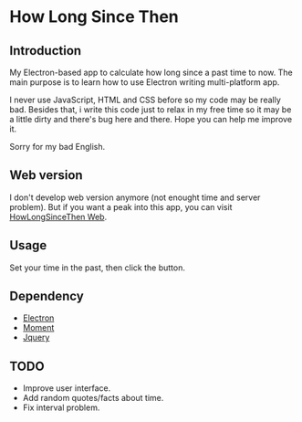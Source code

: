 # How Long Since Then
## Introduction
My Electron-based app to calculate how long since a past time to now. The main purpose is to learn how to use Electron writing multi-platform app.

I never use JavaScript, HTML and CSS before so my code may be really bad. Besides that, i write this code just to relax in my free time so it may be a little dirty and there's bug here and there. Hope you can help me improve it.

Sorry for my bad English.

## Web version
I don't develop web version anymore (not enought time and server problem). But if you want a peak into this app, you can visit [HowLongSinceThen Web](http://cretacam.ddns.net/nguyen).

## Usage
Set your time in the past, then click the button.

## Dependency
* [Electron](https://electron.atom.io/)
* [Moment](https://momentjs.com/)
* [Jquery](https://jquery.com/)

## TODO
* Improve user interface.
* Add random quotes/facts about time.
* Fix interval problem.
